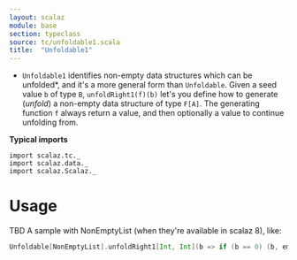 ```yaml
---
layout: scalaz
module: base
section: typeclass
source: tc/unfoldable1.scala
title:  "Unfoldable1"
---
```


* `Unfoldable1` identifies non-empty data structures which can be unfolded*, and it's a more general form than `Unfoldable`.
Given a seed value `b` of type `B`, `unfoldRight1(f)(b)` let's you define how to generate (*unfold*) a non-empty data structure of type `F[A]`.
The generating function `f` always return a value, and then optionally a value to continue unfolding from.

**Typical imports**

```tut:silent
import scalaz.tc._
import scalaz.data._
import scalaz.Scalaz._
```

# Usage

TBD A sample with NonEmptyList (when they're available in scalaz 8), like:

```scala
Unfoldable[NonEmptyList].unfoldRight1[Int, Int](b => if (b == 0) (b, empty) else (b, just(b - 1)))(10)
```
